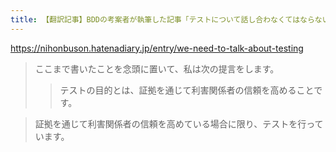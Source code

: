 ```yaml
---
title: 【翻訳記事】BDDの考案者が執筆した記事「テストについて話し合わなくてはならない」を翻訳しました！ - ブロッコリーのブログ
---
```


https://nihonbuson.hatenadiary.jp/entry/we-need-to-talk-about-testing

> ここまで書いたことを念頭に置いて、私は次の提言をします。
> 
> >テストの目的とは、証拠を通じて利害関係者の信頼を高めることです。


> 証拠を通じて利害関係者の信頼を高めている場合に限り、テストを行っています。

